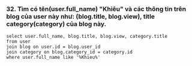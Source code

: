 ### 32. Tìm có tên(user.full_name) "Khiêu" và các thông tin trên blog của user này như: (blog.title, blog.view), title category(category) của blog này.
```mysql
select user.full_name, blog.title, blog.view, category.title
from user
join blog on user.id = blog.user_id
join category on blog.category_id = category.id
where user.full_name like '%Khieu%'
```
